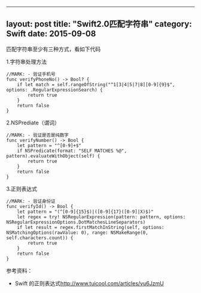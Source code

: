 
---
layout: post
title:  "Swift2.0匹配字符串"
category: Swift
date:   2015-09-08
---
匹配字符串至少有三种方式，看如下代码

1.字符串处理方法


```
//MARK: - 验证手机号
func verifyPhoneNo() -> Bool? {
    if let match = self.rangeOfString("^1[3|4|5|7|8][0-9]{9}$", options: .RegularExpressionSearch) {
        return true
    }
    return false
}
```

2.NSPrediate（谓词）

```
//MARK: - 验证是否是纯数字
func verifyNumber() -> Bool {
    let pattern = "^[0-9]+$"
    if NSPredicate(format: "SELF MATCHES %@", pattern).evaluateWithObject(self) {
        return true
    }
    return false
}
```

3.正则表达式


```
//MARK: - 验证身份证
func verifyId() -> Bool {
    let pattern = "(^[0-9]{15}$)|([0-9]{17}([0-9]|X)$)"
    let regex = try! NSRegularExpression(pattern: pattern, options: NSRegularExpressionOptions.DotMatchesLineSeparators)
    if let result = regex.firstMatchInString(self, options: NSMatchingOptions(rawValue: 0), range: NSMakeRange(0, self.characters.count)) {
        return true
    }
    return false
}
```

参考资料：

* Swift 的正则表达式<http://www.tuicool.com/articles/vu6JzmU>

	




 















